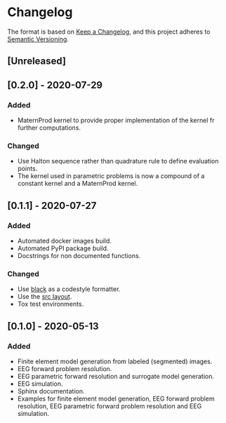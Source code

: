 # Changelog

The format is based on [Keep a Changelog](https://keepachangelog.com/en/1.0.0/), and this project adheres to [Semantic Versioning](https://semver.org/spec/v2.0.0.html).

## [Unreleased]

## [0.2.0] - 2020-07-29

### Added

- MaternProd kernel to provide proper implementation of the kernel fr further computations.

### Changed

- Use Halton sequence rather than quadrature rule to define evaluation points.
- The kernel used in parametric problems is now a compound of a constant kernel and a MaternProd kernel.

## [0.1.1] - 2020-07-27

### Added

- Automated docker images build.
- Automated PyPI package build.
- Docstrings for non documented functions.

### Changed

- Use [black](https://github.com/psf/black) as a codestyle formatter.
- Use the [src layout](https://blog.ionelmc.ro/2014/05/25/python-packaging/).
- Tox test environments.

## [0.1.0] - 2020-05-13

### Added

- Finite element model generation from labeled (segmented) images.
- EEG forward problem resolution.
- EEG parametric forward resolution and surrogate model generation.
- EEG simulation.
- Sphinx documentation.
- Examples for finite element model generation, EEG forward problem resolution, EEG parametric forward problem resolution and EEG simulation.
